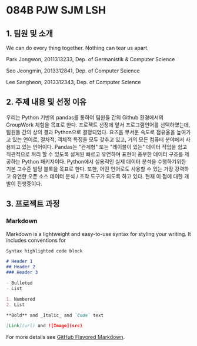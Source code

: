 # 084B PJW SJM LSH

## 1. 팀원 및 소개

We can do every thing together. Nothing can tear us apart.

Park Jongwon, 2011313233, Dep. of Germanistik & Computer Science

Seo Jeongmin, 2013312841, Dep. of Computer Science

Lee Sangheon, 2013312343, Dep. of Computer Science

## 2. 주제 내용 및 선정 이유

우리는 Python 기반의 pandas를 통하여 팀원들 간의 Github 환경에서의 GroupWork 체험을 목표로 한다. 프로젝트 선정에 앞서 프로그램언어를 선택하였는데, 팀원들 간의 상의 결과 Python으로 결정되었다. 요즈음 무서운 속도로 점유율을 높여가고 있는 언어로, 절차적, 객체적 특징을 모두 갖추고 있고, 거의 모든 컴퓨터 분야에서 사용되고 있는 언어이다. Pandas는 "관계형" 또는 "레이블이 있는" 데이터 작업을 쉽고 직관적으로 처리 할 수 있도록 설계된 빠르고 유연하며 표현이 풍부한 데이터 구조를 제공하는 Python 패키지이다. Python에서 실용적인 실제 데이터 분석을 수행하기위한 기본 고수준 빌딩 블록을 목표로 한다. 또한, 어떤 언어로도 사용할 수 있는 가장 강력하고 유연한 오픈 소스 데이터 분석 / 조작 도구가 되도록 하고 있다. 현재 이 점에 대한 개발이 진행중이다.
## 3. 프로젝트 과정

### Markdown

Markdown is a lightweight and easy-to-use syntax for styling your writing. It includes conventions for

```markdown
Syntax highlighted code block

# Header 1
## Header 2
### Header 3

- Bulleted
- List

1. Numbered
2. List

**Bold** and _Italic_ and `Code` text

[Link](url) and ![Image](src)
```

For more details see [GitHub Flavored Markdown](https://guides.github.com/features/mastering-markdown/).

